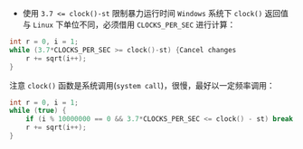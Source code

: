 - 使用 `3.7 <= clock()-st` 限制暴力运行时间
`Windows` 系统下 `clock()` 返回值与 `Linux` 下单位不同，必须借用 `CLOCKS_PER_SEC` 进行计算：
```cpp
int r = 0, i = 1;
while (3.7*CLOCKS_PER_SEC >= clock()-st) {Cancel changes
	r += sqrt(i++);
}
```
注意 `clock()` 函数是系统调用(`system call`)，很慢，最好以一定频率调用：
```cpp
int r = 0, i = 1;
while (true) {
	if (i % 10000000 == 0 && 3.7*CLOCKS_PER_SEC <= clock() - st) break;
	r += sqrt(i++);
}
```
